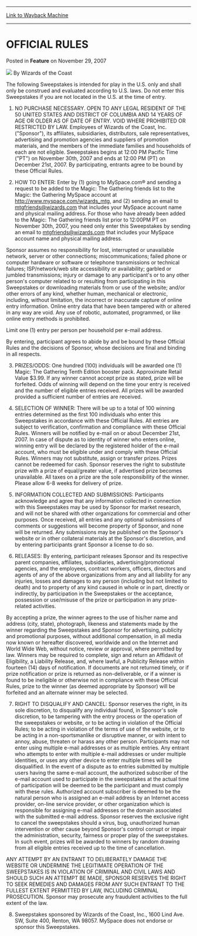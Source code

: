 
---
[Link to Wayback Machine](https://web.archive.org/web/20211021222602/https://magic.wizards.com/en/articles/archive/feature/official-rules-2007-11-29)

[_metadata_:wayback_url]:- "https://magic.wizards.com/en/articles/archive/feature/official-rules-2007-11-29"
[_metadata_:wayback_raw_url]:- "https://web.archive.org/web/20211021222602id_/https://magic.wizards.com/en/articles/archive/feature/official-rules-2007-11-29"
[_metadata_:wayback_capture_timestamp]:- "2021-10-21 22:26:02+00:00"
[_metadata_:publish_date]:- "2007-11-29"
[_metadata_:description]:- "The following Sweepstakes is intended for play in the U.S. only and shall only be construed and evaluated according to U.S. laws. Do not enter this Sweepstakes if you are not located in the U.S. at the time of entry. 1. NO PURCHASE NECESSARY. OPEN TO ANY LEGAL RESIDENT OF THE 50 UNITED STATES AND DISTRICT OF COLUMBIA AND 14 YEARS OF AGE OR OLDER AS OF DATE OF ENTRY. VOID WHERE"
[_metadata_:generator]:- "Drupal 7 (http://drupal.org)"
---


OFFICIAL RULES
==============



 Posted in **Feature**
 on November 29, 2007 






![](https://media.magic.wizards.com/styles/auth_small/public/images/person/wizards_author.jpg)
By Wizards of the Coast











The following Sweepstakes is intended for play in the U.S. only and shall only be construed and evaluated according to U.S. laws. Do not enter this Sweepstakes if you are not located in the U.S. at the time of entry. 


1. NO PURCHASE NECESSARY. OPEN TO ANY LEGAL RESIDENT OF THE 50 UNITED STATES AND DISTRICT OF COLUMBIA AND 14 YEARS OF AGE OR OLDER AS OF DATE OF ENTRY. VOID WHERE PROHIBITED OR RESTRICTED BY LAW. Employees of Wizards of the Coast, Inc. ("Sponsor"), its affiliates, subsidiaries, distributors, sale representatives, advertising and promotion agencies and suppliers of promotion materials, and the members of the immediate families and households of each are not eligible. Sweepstakes begins at 12:00 PM Pacific Time ("PT") on November 30th, 2007 and ends at 12:00 PM (PT) on December 21st, 2007. By participating, entrants agree to be bound by these Official Rules. 


2. HOW TO ENTER: Enter by (1) going to MySpace.com® and sending a request to be added to the Magic: The Gathering friends list to the Magic: the Gathering MySpace account at <http://www.myspace.com/wizards_mtg>, and (2) sending an email to [mtgfriends@wizards.com](mailto:mtgfriends@wizards.com) that includes your MySpace account name and physical mailing address. For those who have already been added to the Magic: The Gathering friends list prior to 12:00PM PT on November 30th, 2007, you need only enter this Sweepstakes by sending an email to [mtgfriends@wizards.com](mailto:mtgfriends@wizards.com) that includes your MySpace account name and physical mailing address.


Sponsor assumes no responsibility for lost, interrupted or unavailable network, server or other connections; miscommunications; failed phone or computer hardware or software or telephone transmissions or technical failures; ISP/network/web site accessibility or availability; garbled or jumbled transmissions; injury or damage to any participant's or to any other person's computer related to or resulting from participating in this Sweepstakes or downloading materials from or use of the website; and/or other errors of any kind, whether human, mechanical or electronic, including, without limitation, the incorrect or inaccurate capture of online entry information. Online entry data that have been tampered with or altered in any way are void. Any use of robotic, automated, programmed, or like online entry methods is prohibited. 


Limit one (1) entry per person per household per e-mail address. 


By entering, participant agrees to abide by and be bound by these Official Rules and the decisions of Sponsor, whose decisions are final and binding in all respects. 


3. PRIZES/ODDS: One hundred (100) individuals will be awarded one (1) Magic: The Gathering Tenth Edition booster pack. Approximate Retail Value $3.99. If any winner cannot accept prize as stated, prize will be forfeited. Odds of winning will depend on the time your entry is received and the number of eligible entries received. All prizes will be awarded provided a sufficient number of entries are received. 


4. SELECTION OF WINNER: There will be up to a total of 100 winning entries determined as the first 100 individuals who enter this Sweepstakes in accordance with these Official Rules. All entries are subject to verification, confirmation and compliance with these Official Rules. Winners will be notified by e-mail on or about December 21st, 2007. In case of dispute as to identity of winner who enters online, winning entry will be declared by the registered holder of the e-mail account, who must be eligible under and comply with these Official Rules. Winners may not substitute, assign or transfer prizes. Prizes cannot be redeemed for cash. Sponsor reserves the right to substitute prize with a prize of equal/greater value, if advertised prize becomes unavailable. All taxes on a prize are the sole responsibility of the winner. Please allow 6-8 weeks for delivery of prize. 


5. INFORMATION COLLECTED AND SUBMISSIONS: Participants acknowledge and agree that any information collected in connection with this Sweepstakes may be used by Sponsor for market research, and will not be shared with other organizations for commercial and other purposes. Once received, all entries and any optional submissions of comments or suggestions will become property of Sponsor, and none will be returned. Any submissions may be published on the Sponsor's website or in other collateral materials at the Sponsor's discretion, and by entering participants grant Sponsor a license to do so.


6. RELEASES: By entering, participant releases Sponsor and its respective parent companies, affiliates, subsidiaries, advertising/promotional agencies, and the employees, contract workers, officers, directors and agents of any of the above organizations from any and all liability for any injuries, losses and damages to any person (including but not limited to death) and to property of any kind caused in whole or in part, directly or indirectly, by participation in the Sweepstakes or the acceptance, possession or use/misuse of the prize or participation in any prize-related activities. 


By accepting a prize, the winner agrees to the use of his/her name and address (city, state), photograph, likeness and statements made by the winner regarding the Sweepstakes and Sponsor for advertising, publicity and promotional purposes, without additional compensation, in all media now known or hereafter discovered, worldwide and on the Internet and World Wide Web, without notice, review or approval, where permitted by law. Winners may be required to complete, sign and return an Affidavit of Eligibility, a Liability Release, and, where lawful, a Publicity Release within fourteen (14) days of notification. If documents are not returned timely, or if prize notification or prize is returned as non-deliverable, or if a winner is found to be ineligible or otherwise not in compliance with these Official Rules, prize to the winner (as deemed appropriate by Sponsor) will be forfeited and an alternate winner may be selected. 


7. RIGHT TO DISQUALIFY AND CANCEL: Sponsor reserves the right, in its sole discretion, to disqualify any individual found, in Sponsor's sole discretion, to be tampering with the entry process or the operation of the sweepstakes or website, or to be acting in violation of the Official Rules; to be acting in violation of the terms of use of the website, or to be acting in a non-sportsmanlike or disruptive manner, or with intent to annoy, abuse, threaten or harass any other person. Participants may not enter using multiple e-mail addresses or as multiple entries. Any entrant who attempts to enter with multiple e-mail addresses or under multiple identities, or uses any other device to enter multiple times will be disqualified. In the event of a dispute as to entries submitted by multiple users having the same e-mail account, the authorized subscriber of the e-mail account used to participate in the sweepstakes at the actual time of participation will be deemed to be the participant and must comply with these rules. Authorized account subscriber is deemed to be the natural person who is assigned an e-mail address by an Internet access provider, on-line service provider, or other organization which is responsible for assigning e-mail addresses or the domain associated with the submitted e-mail address. Sponsor reserves the exclusive right to cancel the sweepstakes should a virus, bug, unauthorized human intervention or other cause beyond Sponsor's control corrupt or impair the administration, security, fairness or proper play of the sweepstakes. In such event, prizes will be awarded to winners by random drawing from all eligible entries received up to the time of cancellation. 


ANY ATTEMPT BY AN ENTRANT TO DELIBERATELY DAMAGE THE WEBSITE OR UNDERMINE THE LEGITIMATE OPERATION OF THE SWEEPSTAKES IS IN VIOLATION OF CRIMINAL AND CIVIL LAWS AND SHOULD SUCH AN ATTEMPT BE MADE, SPONSOR RESERVES THE RIGHT TO SEEK REMEDIES AND DAMAGES FROM ANY SUCH ENTRANT TO THE FULLEST EXTENT PERMITTED BY LAW, INCLUDING CRIMINAL PROSECUTION. Sponsor may prosecute any fraudulent activities to the full extent of the law. 


8. Sweepstakes sponsored by Wizards of the Coast, Inc., 1600 Lind Ave. SW, Suite 400, Renton, WA 98057. MySpace does not endorse or sponsor this Sweepstakes.







